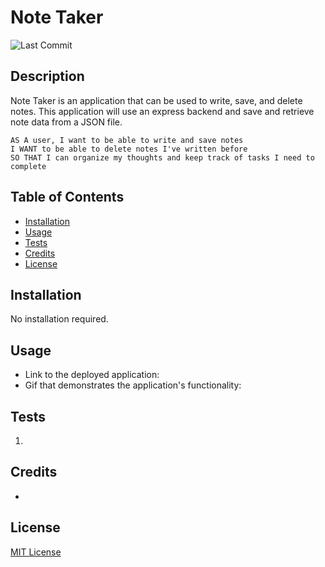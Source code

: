 # Note Taker
![Last Commit](https://img.shields.io/github/last-commit/macz-norton/note-taker)

## Description

Note Taker is an application that can be used to write, save, and delete notes. This application will use an express backend and save and retrieve note data from a JSON file.

```
AS A user, I want to be able to write and save notes
I WANT to be able to delete notes I've written before
SO THAT I can organize my thoughts and keep track of tasks I need to complete
```

## Table of Contents

* [Installation](#installation)
* [Usage](#usage)
* [Tests](#tests)
* [Credits](#credits)
* [License](#license)

## Installation

No installation required.

## Usage

* Link to the deployed application: 
* Gif that demonstrates the application's functionality:

## Tests

1. 

## Credits

*

## License

[MIT License](https://choosealicense.com/licenses/mit/)
